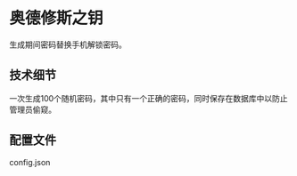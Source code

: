 # 奥德修斯之钥

生成期间密码替换手机解锁密码。



## 技术细节

一次生成100个随机密码，其中只有一个正确的密码，同时保存在数据库中以防止管理员偷窥。



## 配置文件

config.json